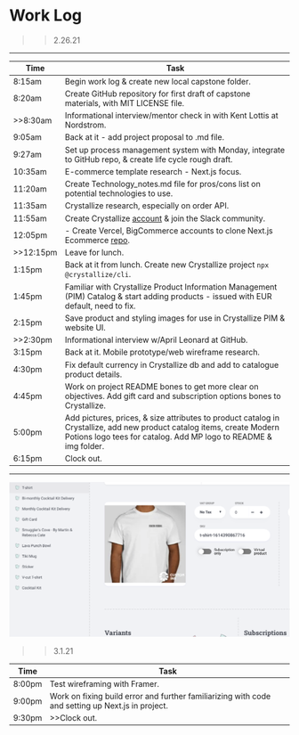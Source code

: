# Work Log

>>2.26.21

---

|  Time 	|  Task 	|
|---	|---	|
|  8:15am 	|  Begin work log & create new local capstone folder. 	|
|  8:20am 	|  Create GitHub repository for first draft of capstone materials, with MIT LICENSE file. 	|
|  >>8:30am 	|  Informational interview/mentor check in with Kent Lottis at Nordstrom. 	|
|  9:05am 	|  Back at it - add project proposal to .md file.	|
|  9:27am 	|  Set up process management system with Monday, integrate to GitHub repo, & create life cycle rough draft. 	|
|  10:35am 	|  E-commerce template research - Next.js focus. 	|
|  11:20am 	|  Create Technology_notes.md file for pros/cons list on potential technologies to use. 	|
|  11:35am 	|  Crystallize research, especially on order API. 	|
|  11:55am 	|  Create Crystallize [account](https://pim.crystallize.com/) & join the Slack community.	|
|  12:05pm 	|  - Create Vercel, BigCommerce accounts to clone Next.js Ecommerce [repo](https://github.com/danitcodes/vercel-ecommerce/tree/master/pages/api/bigcommerce). 	|
|  >>12:15pm 	|  Leave for lunch.	|
|  1:15pm 	|  Back at it from lunch. Create new Crystallize project `npx @crystallize/cli`.	|
|  1:45pm 	|  Familiar with Crystallize Product Information Management (PIM) Catalog & start adding products - issued with EUR default, need to fix.	|
|  2:15pm 	|  Save product and styling images for use in Crystallize PIM & website UI.	|
|  >>2:30pm 	|  Informational interview w/April Leonard at GitHub.	|
|  3:15pm 	|  Back at it. Mobile prototype/web wireframe research.	|
|  4:30pm	|  Fix default currency in Crystallize db and add to catalogue product details.	|
|  4:45pm	|   Work on project README bones to get more clear on objectives. Add gift card and subscription options bones to Crystallize.	|
|  5:00pm	|   Add pictures, prices, & size attributes to product catalog in Crystallize, add new product catalog items, create Modern Potions logo tees for catalog. Add MP logo to README & img folder.	|
|  6:15pm	|   Clock out.	|

---

![End of Day Catalog Progress](img/EndOfDayCatalog_2.26.21.png)

>>3.1.21

|  Time 	|  Task 	|
|---	|---	|
|  8:00pm 	|  Test wireframing with Framer. 	|
|  9:00pm 	|  Work on fixing build error and further familiarizing with code and setting up Next.js in project. 	|
|  9:30pm 	|  >>Clock out. 	|